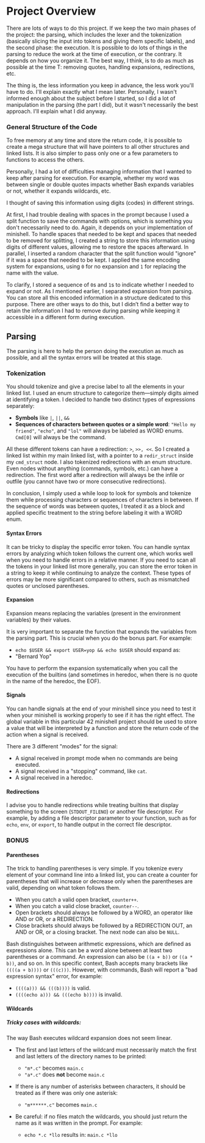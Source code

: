 # Project Overview

There are lots of ways to do this project. If we keep the two main phases of the project: the parsing, which includes the lexer and the tokenization (basically slicing the input into tokens and giving them specific labels), and the second phase: the execution. It is possible to do lots of things in the parsing to reduce the work at the time of execution, or the contrary. It depends on how you organize it. The best way, I think, is to do as much as possible at the time T: removing quotes, handling expansions, redirections, etc.

The thing is, the less information you keep in advance, the less work you'll have to do. I'll explain exactly what I mean later. Personally, I wasn't informed enough about the subject before I started, so I did a lot of manipulation in the parsing (the part I did), but it wasn't necessarily the best approach. I'll explain what I did anyway.

### General Structure of the Code

To free memory at any time and store the return code, it is possible to create a mega structure that will have pointers to all other structures and linked lists. It is also simpler to pass only one or a few parameters to functions to access the others.

Personally, I had a lot of difficulties managing information that I wanted to keep after parsing for execution. For example, whether my word was between single or double quotes impacts whether Bash expands variables or not, whether it expands wildcards, etc.

I thought of saving this information using digits (codes) in different strings.

At first, I had trouble dealing with spaces in the prompt because I used a split function to save the commands with options, which is something you don't necessarily need to do. Again, it depends on your implementation of minishell. To handle spaces that needed to be kept and spaces that needed to be removed for splitting, I created a string to store this information using digits of different values, allowing me to restore the spaces afterward. In parallel, I inserted a random character that the split function would "ignore" if it was a space that needed to be kept. I applied the same encoding system for expansions, using `0` for no expansion and `1` for replacing the name with the value.

To clarify, I stored a sequence of `0`s and `1`s to indicate whether I needed to expand or not. As I mentioned earlier, I separated expansion from parsing. You can store all this encoded information in a structure dedicated to this purpose. There are other ways to do this, but I didn’t find a better way to retain the information I had to remove during parsing while keeping it accessible in a different form during execution.

## Parsing

The parsing is here to help the person doing the execution as much as possible, and all the syntax errors will be treated at this stage.

### Tokenization

You should tokenize and give a precise label to all the elements in your linked list. I used an enum structure to categorize them—simply digits aimed at identifying a token. I decided to handle two distinct types of expressions separately:

- **Symbols** like `|`, `||`, `&&`
- **Sequences of characters between quotes or a simple word**: `"Hello my friend"`, `"echo"`, and `"lol"` will always be labeled as WORD enums. `Cmd[0]` will always be the command.

All these different tokens can have a redirection: `>`, `>>, <<`. So I created a linked list within my main linked list, with a pointer to a `redir_struct` inside my `cmd_struct` node. I also tokenized redirections with an enum structure. Even nodes without anything (commands, symbols, etc.) can have a redirection. The first word after a redirection will always be the infile or outfile (you cannot have two or more consecutive redirections).

In conclusion, I simply used a while loop to look for symbols and tokenize them while processing characters or sequences of characters in between. If the sequence of words was between quotes, I treated it as a block and applied specific treatment to the string before labeling it with a WORD enum.

#### Syntax Errors

It can be tricky to display the specific error token. You can handle syntax errors by analyzing which token follows the current one, which works well when you need to handle errors in a relative manner. If you need to scan all the tokens in your linked list more generally, you can store the error token in a string to keep it while continuing to analyze the context. These types of errors may be more significant compared to others, such as mismatched quotes or unclosed parentheses.

#### Expansion

Expansion means replacing the variables (present in the environment variables) by their values.

It is very important to separate the function that expands the variables from the parsing part. This is crucial when you do the bonus part. For example:
- `echo $USER && export USER=yop && echo $USER` should expand as:
- "Bernard
Yop"

You have to perform the expansion systematically when you call the execution of the builtins (and sometimes in heredoc, when there is no quote in the name of the heredoc, the EOF).

#### Signals

You can handle signals at the end of your minishell since you need to test it when your minishell is working properly to see if it has the right effect. The global variable in this particular 42 minishell project should be used to store a value that will be interpreted by a function and store the return code of the action when a signal is received.

There are 3 different "modes" for the signal:

- A signal received in prompt mode when no commands are being executed.
- A signal received in a "stopping" command, like `cat`.
- A signal received in a heredoc.

#### Redirections

I advise you to handle redirections while treating builtins that display something to the screen (`STDOUT_FILENO`) or another file descriptor. For example, by adding a file descriptor parameter to your function, such as for `echo`, `env`, or `export`, to handle output in the correct file descriptor.

### BONUS

#### Parentheses

The trick to handling parentheses is very simple. If you tokenize every element of your command line into a linked list, you can create a counter for parentheses that will increase or decrease only when the parentheses are valid, depending on what token follows them. 

- When you catch a valid open bracket, `counter++`. 
- When you catch a valid close bracket, `counter--`. 
- Open brackets should always be followed by a WORD, an operator like AND or OR, or a REDIRECTION. 
- Close brackets should always be followed by a REDIRECTION OUT, an AND or OR, or a closing bracket. The next node can also be `NULL`.

Bash distinguishes between arithmetic expressions, which are defined as expressions alone. This can be a word alone between at least two parentheses or a command. An expression can also be `((a + b))` or `((a * b))`, and so on. In this specific context, Bash accepts many brackets like `((((a + b))))` or `(((c)))`. However, with commands, Bash will report a "bad expression syntax" error, for example:
- `((((a))) && (((b))))` is valid.
- `((((echo a))) && (((echo b))))` is invalid.

#### Wildcards

##### Tricky cases with wildcards:

The way Bash executes wildcard expansion does not seem linear.

- The first and last letters of the wildcard must necessarily match the first and last letters of the directory names to be printed:
  - `"m*.c"` becomes `main.c`
  - `"a*.c"` does **not** become `main.c`

- If there is any number of asterisks between characters, it should be treated as if there was only one asterisk:
  - `"m******.c"` becomes `main.c`

- Be careful: if no files match the wildcards, you should just return the name as it was written in the prompt. For example:
  - `echo *.c *llo` results in: `main.c *llo`
